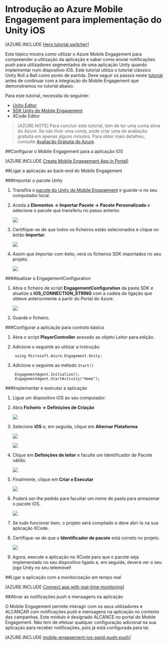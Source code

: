 <properties
    pageTitle="Introdução ao Azure Mobile Engagement para implementação do Unity iOS"
    description="Saiba como utilizar o Azure Mobile Engagement com Notificações Push e de Análise para implementação de aplicações Unity em dispositivos iOS."
    services="mobile-engagement"
    documentationCenter="unity"
    authors="piyushjo"
    manager=""
    editor="" />

<tags
    ms.service="mobile-engagement"
    ms.workload="mobile"
    ms.tgt_pltfrm="mobile-unity-ios"
    ms.devlang="dotnet"
    ms.topic="hero-article"
    ms.date="08/19/2016"
    ms.author="piyushjo" />

# Introdução ao Azure Mobile Engagement para implementação do Unity iOS

[AZURE.INCLUDE [Hero tutorial switcher](../../includes/mobile-engagement-hero-tutorial-switcher.md)]

Este tópico mostra como utilizar o Azure Mobile Engagement para compreender a utilização da aplicação e saber como enviar notificações push para utilizadores segmentados de uma aplicação Unity quando implementar num dispositivo iOS.
Este tutorial utiliza o tutorial clássico Unity Roll a Ball como ponto de partida. Deve seguir os passos neste [tutorial](mobile-engagement-unity-roll-a-ball.md) antes de continuar com a integração do Mobile Engagement que demonstramos no tutorial abaixo. 

Para este tutorial, necessita do seguinte:

+ [Unity Editor](http://unity3d.com/get-unity)
+ [SDK Unity do Mobile Engagement](https://aka.ms/azmeunitysdk)
+ XCode Editor

> [AZURE.NOTE] Para concluir este tutorial, tem de ter uma conta ativa do Azure. Se não tiver uma conta, pode criar uma de avaliação gratuita em apenas alguns minutos. Para obter mais detalhes, consulte [Avaliação Gratuita do Azure](https://azure.microsoft.com/pricing/free-trial/?WT.mc_id=A0E0E5C02&amp;returnurl=http%3A%2F%2Fazure.microsoft.com%2Fen-us%2Fdocumentation%2Farticles%2Fmobile-engagement-unity-ios-get-started).

##<a id="setup-azme"></a>Configurar o Mobile Engagement para a aplicação iOS

[AZURE.INCLUDE [Create Mobile Engagement App in Portal](../../includes/mobile-engagement-create-app-in-portal.md)]

##<a id="connecting-app"></a>Ligar a aplicação ao back-end do Mobile Engagement

###Importar o pacote Unity

1. Transfira o [pacote do Unity do Mobile Engagement](https://aka.ms/azmeunitysdk) e guarde-o no seu computador local. 

2. Aceda a **Elementos -> Importar Pacote -> Pacote Personalizado** e selecione o pacote que transferiu no passo anterior. 

    ![][70] 

3. Certifique-se de que todos os ficheiros estão selecionados e clique no botão **Importar**. 

    ![][71] 

4. Assim que Importar com êxito, verá os ficheiros SDK importados no seu projeto.  

    ![][72] 

###Atualizar o EngagementConfiguration

1. Abra o ficheiro de script **EngagementConfiguration** da pasta SDK e atualize a **IOS\_CONNECTION\_STRING** com a cadeia de ligação que obteve anteriormente a partir do Portal do Azure.  

    ![][73]

2. Guarde o ficheiro. 

###Configurar a aplicação para controlo básico

1. Abra o script **PlayerController** anexado ao objeto Leitor para edição. 

2. Adicione o seguinte ao utilizar a instrução:

        using Microsoft.Azure.Engagement.Unity;

3. Adicione o seguinte ao método `Start()`
    
        EngagementAgent.Initialize();
        EngagementAgent.StartActivity("Home");

###Implementar e executar a aplicação

1. Ligue um dispositivo iOS ao seu computador. 

2. Abra **Ficheiro -> Definições de Criação** 

    ![][40]

3. Selecione **iOS** e, em seguida, clique em **Alternar Plataforma**

    ![][41]

    ![][42]

4. Clique em **Definições de leitor** e faculte um Identificador de Pacote válido. 

    ![][53]

5. Finalmente, clique em **Criar e Executar**

    ![][54]

6. Poderá ser-lhe pedido para facultar um nome de pasta para armazenar o pacote iOS. 

    ![][43]

7. Se tudo funcionar bem, o projeto será compilado e deve abri-lo na sua aplicação XCode. 

8. Certifique-se de que o **Identificador de pacote** está correto no projeto.  

    ![][75]

10. Agora, execute a aplicação no XCode para que o pacote seja implementado no seu dispositivo ligado e, em seguida, deverá ver o seu jogo Unity no seu telemóvel! 

##<a id="monitor"></a>Ligar a aplicação com a monitorização em tempo real

[AZURE.INCLUDE [Connect app with real-time monitoring](../../includes/mobile-engagement-connect-app-with-monitor.md)]

##<a id="integrate-push"></a>Ativar as notificações push e mensagens na aplicação

O Mobile Engagement permite interagir com os seus utilizadores e ALCANÇAR com notificações push e mensagens na aplicação no contexto das campanhas. Este módulo é designado ALCANCE no portal do Mobile Engagement.
Não tem de efetuar qualquer configuração adicional na sua aplicação para receber notificações, pois já está configurada para tal.

[AZURE.INCLUDE [mobile-engagement-ios-send-push-push](../../includes/mobile-engagement-ios-send-push.md)]

<!-- Images. -->
[40]: ./media/mobile-engagement-unity-ios-get-started/40.png
[41]: ./media/mobile-engagement-unity-ios-get-started/41.png
[42]: ./media/mobile-engagement-unity-ios-get-started/42.png
[43]: ./media/mobile-engagement-unity-ios-get-started/43.png
[53]: ./media/mobile-engagement-unity-ios-get-started/53.png
[54]: ./media/mobile-engagement-unity-ios-get-started/54.png
[70]: ./media/mobile-engagement-unity-ios-get-started/70.png
[71]: ./media/mobile-engagement-unity-ios-get-started/71.png
[72]: ./media/mobile-engagement-unity-ios-get-started/72.png
[73]: ./media/mobile-engagement-unity-ios-get-started/73.png
[74]: ./media/mobile-engagement-unity-ios-get-started/74.png
[75]: ./media/mobile-engagement-unity-ios-get-started/75.png



<!--HONumber=ago16_HO4-->


